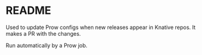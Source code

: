 # README

Used to update Prow configs when new releases appear in Knative repos. It makes
a PR with the changes.

Run automatically by a Prow job.
